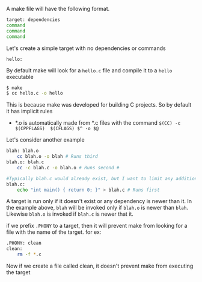 A make file will have the following format. 
```sh
target: dependencies
command
command
command
```
Let's create a simple target with no dependencies or commands
```
hello:
```
By default make will look for a `hello.c` file and compile it to a `hello` executable
```sh
$ make
$ cc hello.c -o hello
```
This is because make was developed for building C projects. So by default it has implicit 
rules 
* \*.o is automatically made from \*.c files with the command `$(CC) -c $(CPPFLAGS) 
$(CFLAGS) $^ -o $@`

Let's consider another example
```sh
blah: blah.o 
	cc blah.o -o blah # Runs third 
blah.o: blah.c 
	cc -c blah.c -o blah.o # Runs second # 

#Typically blah.c would already exist, but I want to limit any additional required files 
blah.c: 
	echo "int main() { return 0; }" > blah.c # Runs first
```
A target is run only if it doesn't exist or any dependency is newer than it. 
In the example above, `blah` will be invoked only if `blah.o` is newer than `blah`. 
Likewise `blah.o` is invoked if `blah.c` is 
newer that it. 

if we prefix `.PHONY` to a target, then it will prevent make from looking for a file with 
the name of the target.
for ex:
``` sh
.PHONY: clean
clean: 
	rm -f *.c
```

Now if we create a file called clean, it doesn't prevent make from executing the target